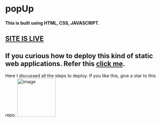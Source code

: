 # popUp

#### This is built using HTML, CSS, JAVASCRIPT.
## [SITE IS LIVE](https://anuragk-24.github.io/popUp/)
## If you curious how to deploy this kind of static web applications. Refer this [click me](https://anuragk24.hashnode.dev/how-to-deploy-static-websites-to-github-complete-guide).
Here I discussed all the steps to deploy. 
If you like this, give a star to this repo. <img width="122" alt="image" src="https://github.com/anuragK-24/WebCalsii/assets/88237080/660265e5-d6a0-4f4a-a581-6fed20b7dd84">
